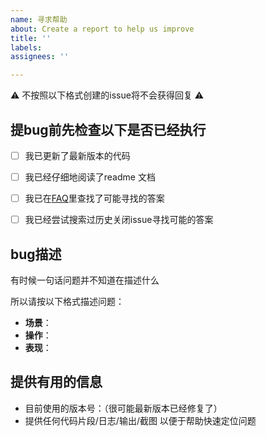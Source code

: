 ```yaml
---
name: 寻求帮助
about: Create a report to help us improve
title: ''
labels: 
assignees: ''

---
```


⚠️ <span>不按照以下格式创建的issue将不会获得回复</span> ⚠️ 

## 提bug前先检查以下是否已经执行

- [ ] 我已更新了最新版本的代码
- [ ] 我已经仔细地阅读了readme 文档
- [ ] 我已在[FAQ](https://github.com/danni-cool/wechatbot-webhook/issues/72)里查找了可能寻找的答案
- [ ] 我已经尝试搜索过历史关闭issue寻找可能的答案


## bug描述
有时候一句话问题并不知道在描述什么

所以请按以下格式描述问题：

- **场景**：
- **操作**：
- **表现**：

## 提供有用的信息
- 目前使用的版本号：（很可能最新版本已经修复了）
- 提供任何代码片段/日志/输出/截图 以便于帮助快速定位问题
